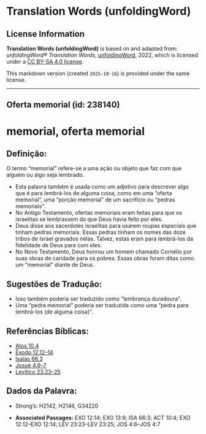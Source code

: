 # Translation Words (unfoldingWord)

## License Information

**Translation Words (unfoldingWord)** is based on and adapted from: _unfoldingWord® Translation Words_, [unfoldingWord](https://unfoldingword.org/utw), 2022, which is licensed under a [CC BY-SA 4.0 license](https://creativecommons.org/licenses/by-sa/4.0/legalcode.en).

This markdown version (created `2025-10-16`) is provided under the same license.



--------------------------------

## Oferta memorial (id: 238140)

memorial, oferta memorial
=========================

Definição:
----------

O termo “memorial” refere\-se a uma ação ou objeto que faz com que alguém ou algo seja lembrado.

* Esta palavra também é usada como um adjetivo para descrever algo que é para lembrá\-los de alguma coisa, como em uma “oferta memorial”, uma “porção memorial” de um sacrifício ou “pedras memoriais”.
* No Antigo Testamento, ofertas memoriais eram feitas para que os israelitas se lembrassem do que Deus havia feito por eles.
* Deus disse aos sacerdotes israelitas para usarem roupas especiais que tinham pedras memoriais. Essas pedras tinham os nomes das doze tribos de Israel gravados nelas. Talvez, estas eram para lembrá\-los da fidelidade de Deus para com eles.
* No Novo Testamento, Deus honrou um homem chamado Cornélio por suas obras de caridade para os pobres. Essas obras foram ditas como um “memorial” diante de Deus.

Sugestões de Tradução:
----------------------

* Isso também poderia ser traduzido como “lembrança duradoura".
* Uma “pedra memorial” poderia ser traduzida como uma “pedra para lembrá\-los (de alguma coisa)".

Referências Bíblicas:
---------------------

* [Atos 10\.4](https://ref.ly/Acts10:4)
* [Êxodo 12\.12–14](https://ref.ly/Exod12:12-Exod12:14)
* [Isaías 66\.3](https://ref.ly/Isa66:3)
* [Josué 4\.6–7](https://ref.ly/Josh4:6-Josh4:7)
* [Levítico 23\.23–25](https://ref.ly/Lev23:23-Lev23:25)

Dados da Palavra:
-----------------

* Strong’s: H2142, H2146, G34220

* **Associated Passages:** EXO 12:14; EXO 13:9; ISA 66:3; ACT 10:4; EXO 12:12–EXO 12:14; LEV 23:23–LEV 23:25; JOS 4:6–JOS 4:7

